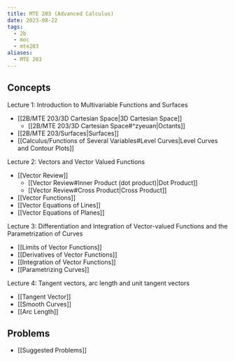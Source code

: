 ```yaml
---
title: MTE 203 (Advanced Calculus)
date: 2023-08-22
tags:
  - 2b
  - moc
  - mte203
aliases:
  - MTE 203
---
```

## Concepts

Lecture 1: Introduction to Multivariable Functions and Surfaces
- [[2B/MTE 203/3D Cartesian Space|3D Cartesian Space]]
	- [[2B/MTE 203/3D Cartesian Space#^zyeuan|Octants]]
- [[2B/MTE 203/Surfaces|Surfaces]]
- [[Calculus/Functions of Several Variables#Level Curves|Level Curves and Contour Plots]]

Lecture 2: Vectors and Vector Valued Functions
- [[Vector Review]]
	- [[Vector Review#Inner Product (dot product)|Dot Product]]
	- [[Vector Review#Cross Product|Cross Product]]
- [[Vector Functions]]
- [[Vector Equations of Lines]]
- [[Vector Equations of Planes]]

Lecture 3: Differentiation and Integration of Vector-valued Functions and the Parametrization of Curves
- [[Limits of Vector Functions]]
- [[Derivatives of Vector Functions]]
- [[Integration of Vector Functions]]
- [[Parametrizing Curves]]

Lecture 4: Tangent vectors, arc length and unit tangent vectors
- [[Tangent Vector]]
- [[Smooth Curves]]
- [[Arc Length]]

## Problems
- [[Suggested Problems]]